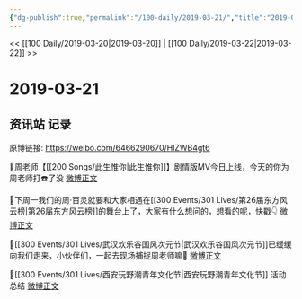 ```yaml
---
{"dg-publish":true,"permalink":"/100-daily/2019-03-21/","title":"2019-03-21"}
---
```



<< [[100 Daily/2019-03-20\|2019-03-20]] | [[100 Daily/2019-03-22\|2019-03-22]] >>

# 2019-03-21

## 资讯站 记录

原博链接: https://weibo.com/6466290670/HlZWB4gt6

📢周老师【[[200 Songs/此生惟你\|此生惟你]]】剧情版MV今日上线，今天的你为周老师打☎️了没
[微博正文](https://m.weibo.cn/6466290670/4352230318943516)

📢下周一我们的周·百灵就要和大家相遇在[[300 Events/301 Lives/第26届东方风云榜\|第26届东方风云榜]]的舞台上了，大家有什么想问的，想看的呢，快戳👇
[微博正文](https://m.weibo.cn/6466290670/4352403790673301)

📢[[300 Events/301 Lives/武汉欢乐谷国风次元节\|武汉欢乐谷国风次元节]]已缓缓向我们走来，小伙伴们，一起去现场捕捉周老师嘛🐰
[微博正文](https://m.weibo.cn/6466290670/4352198622734434)

📢[[300 Events/301 Lives/西安玩野潮青年文化节\|西安玩野潮青年文化节]] 活动总结 [微博正文](https://m.weibo.cn/6466290670/4352411110176727)
